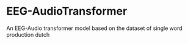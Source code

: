 # EEG-AudioTransformer
An EEG-Audio transformer model based on the dataset of single word production dutch
